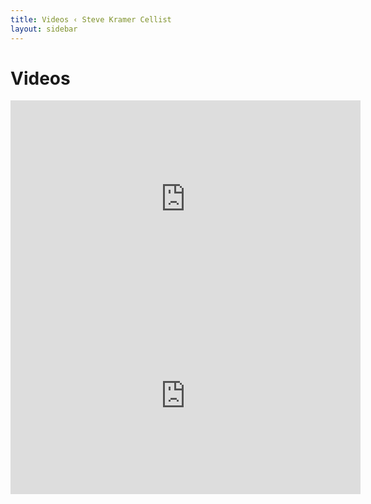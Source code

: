 ```yaml
---
title: Videos ‹ Steve Kramer Cellist
layout: sidebar
---
```

# Videos

<iframe width="560" height="315" src="https://www.youtube.com/embed/videoseries?list=PLnPIhc379YmS_5vxX5I7HIKp_Mti09Kk1" frameborder="0" allow="autoplay; encrypted-media" allowfullscreen></iframe>

<iframe width="560" height="315" src="https://www.youtube.com/embed/mPCZk6lG_p4" frameborder="0" allow="accelerometer; autoplay; encrypted-media; gyroscope; picture-in-picture" allowfullscreen></iframe>
